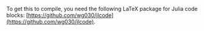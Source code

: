 To get this to compile, you need the following LaTeX package for Julia code blocks: [https://github.com/wg030/jlcode](https://github.com/wg030/jlcode).